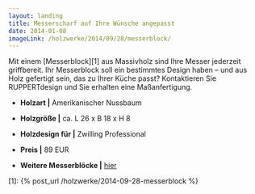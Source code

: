 ```yaml
---
layout: landing
title: Messerscharf auf Ihre Wünsche angepasst
date: 2014-01-08
imageLink: /holzwerke/2014/09/28/messerblock/
---
```


Mit einem [Messerblock][1] aus Massivholz sind Ihre Messer jederzeit griffbereit.
Ihr Messerblock soll ein bestimmtes Design haben – und aus Holz gefertigt sein,
das zu Ihrer Küche passt?
Kontaktieren Sie RUPPERTdesign und Sie erhalten eine Maßanfertigung.

- **Holzart \|** Amerikanischer Nussbaum
- **Holzgröße \|** ca. L 26 x B 18 x H 8
- **Holzdesign für \|** Zwilling Professional
- **Preis \|** 89 EUR

- **Weitere Messerblöcke \|** <a href="{{ site.baseurl }}/holzwerke">hier</a>

[1]: {% post_url /holzwerke/2014-09-28-messerblock %}
